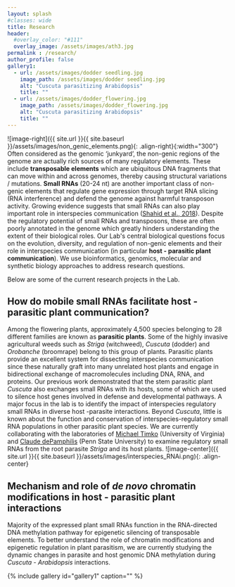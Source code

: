 ```yaml
---
layout: splash
#classes: wide
title: Research
header:
  #overlay_color: "#111"
  overlay_image: /assets/images/ath3.jpg
permalink : /research/
author_profile: false
gallery1:
  - url: /assets/images/dodder seedling.jpg
    image_path: /assets/images/dodder seedling.jpg
    alt: "Cuscuta parasitizing Arabidopsis"
    title: ""
  - url: /assets/images/dodder_flowering.jpg
    image_path: /assets/images/dodder_flowering.jpg
    alt: "Cuscuta parasitizing Arabidopsis"
    title: ""
---
```

![image-right]({{ site.url }}{{ site.baseurl }}/assets/images/non_genic_elements.png){: .align-right}{:width="300"} Often considered as the genomic ‘junkyard’, the non-genic regions of the genome are actually rich sources of many regulatory elements. These include **transposable elements** which are ubiquitous DNA fragments that can move within and across genomes, thereby causing structural variations / mutations. **Small RNAs** (20-24 nt) are another important class of non-genic elements that regulate gene expression through target RNA slicing (RNA interference) and defend the genome against harmful transposon activity. Growing evidence suggests that small RNAs can also play important role in interspecies communication ([Shahid et al., 2018](https://www.nature.com/articles/nature25027)). Despite the regulatory potential of small RNAs and transposons, these are often poorly annotated in the genome which greatly hinders understanding the extent of their biological roles. Our Lab's central biological questions focus on the evolution, diversity, and regulation of non-genic elements and their role in interspecies communication (in particular **host - parasitic plant communication**). We use bioinformatics, genomics, molecular and synthetic biology approaches to address research questions.

Below are some of the current research projects in the Lab.

## How do mobile small RNAs facilitate host - parasitic plant communication?
Among the flowering plants, approximately 4,500 species belonging to 28 different families are known as **parasitic plants**. Some of the highly invasive agricultural weeds such as *Striga* (witchweed), *Cuscuta* (dodder) and *Orobanche* (broomrape) belong to this group of plants. Parasitic plants provide an excellent system for dissecting interspecies communication since these naturally graft into many unrelated host plants and engage in bidirectional exchange of macromolecules including DNA, RNA, and proteins. Our previous work demonstrated that the stem parasitic plant *Cuscuta* also exchanges small RNAs with its hosts, some of which are used to silence host genes involved in defense and developmental pathways. A major focus in the lab is to identify the impact of interspecies regulatory small RNAs in diverse host -parasite interactions. Beyond *Cuscuta*, little is known about the function and conservation of interspecies-regulatory small RNA populations in other parasitic plant species. We are currently collaborating with the laboratories of [Michael Timko](https://bio.as.virginia.edu/people/mpt9g) (University of Virginia) and [Claude dePamphilis](https://www.huck.psu.edu/people/claude-depamphilis) (Penn State University) to examine regulatory small RNAs from the root parasite *Striga* and its host plants.
![image-center]({{ site.url }}{{ site.baseurl }}/assets/images/interspecies_RNAi.png){: .align-center}
## Mechanism and role of *de novo* chromatin modifications in host - parasitic plant interactions
Majority of the expressed plant small RNAs function in the RNA-directed DNA methylation pathway for epigenetic silencing of transposable elements. To better understand the role of chromatin modifications and epigenetic regulation in plant parasitism, we are currently studying the dynamic changes in parasite and host genomic DNA methylation during *Cuscuta* - *Arabidopsis* interactions.

{% include gallery id="gallery1" caption="" %}

